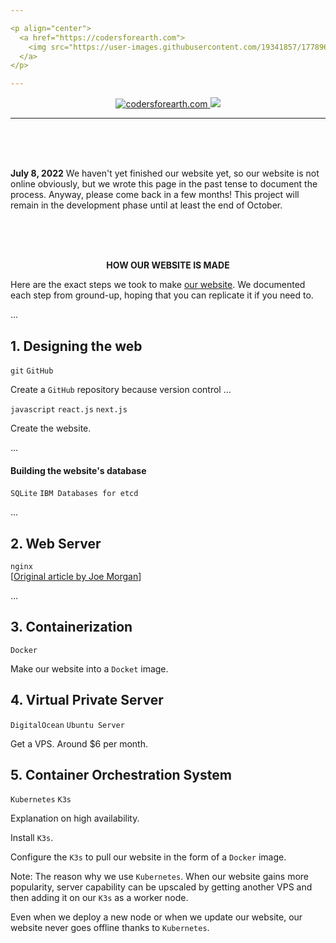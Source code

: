 ```yaml
---

<p align="center">
  <a href="https://codersforearth.com">
    <img src="https://user-images.githubusercontent.com/19341857/177896292-0837342f-120b-430b-a9bf-d4147f86f896.svg" width="350">
  </a>
</p>

---
```


<p align="center">
  <a href="https://github.com/CodersForEarth/codersforearth.com">
    <img alt="codersforearth.com" src="https://img.shields.io/badge/GitHub-codersforearth.com-brightgreen">
  </a>
  <a href="https://github.com/CodersForEarth/codersforearth.com/blob/main/LICENSE">
    <img src="https://badgen.net/github/license/CodersForEarth/codersforearth.com">
  </a>
</p>

---

<br>
<br>
<br>

**July 8, 2022** We haven't yet finished
our website yet, so our website is not online
obviously, but we wrote this page
in the past tense to document the process.
Anyway, please come back in a few months!
This project will remain in the development
phase until at least the end of October.

<br>
<br>
<br>

<p align="center">
  <b>HOW OUR WEBSITE IS MADE</b>
</p>

Here are the exact steps we took to
make [our website](https://codersforearth.com).
We documented each step from ground-up,
hoping that you can replicate it if you need to. 

...

## 1. Designing the web
`git`
`GitHub`

Create a `GitHub` repository because
version control ...



`javascript`
`react.js`
`next.js`

Create the website.

...

#### Building the website's database
`SQLite`
`IBM Databases for etcd`

...

## 2. Web Server
`nginx` <br>
[[Original article by Joe Morgan](https://www.digitalocean.com/community/tutorials/how-to-deploy-a-react-application-with-nginx-on-ubuntu-20-04)]

...

## 3. Containerization
`Docker`

Make our website into a `Docket` image.

## 4. Virtual Private Server
`DigitalOcean`
`Ubuntu Server`

Get a VPS. Around $6 per month.

## 5. Container Orchestration System
`Kubernetes`
`K3s`

Explanation on high availability.

Install `K3s`.

Configure the `K3s` to pull our website
in the form of a `Docker` image.

Note: The reason why we use `Kubernetes`.
When our website gains more popularity,
server capability can be upscaled by
getting another VPS and then adding it
on our `K3s` as a worker node.

Even when we deploy a new node or when
we update our website, our website never
goes offline thanks to `Kubernetes`.
